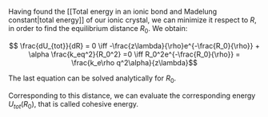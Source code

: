 
Having found the [[Total energy in an ionic bond and Madelung constant|total energy]] of our ionic crystal, we can minimize it respect to $R$, in order to find the equilibrium distance $R_0$.
We obtain:

$$ \frac{dU_{tot}}{dR} = 0  \iff -\frac{z\lambda}{\rho}e^{-\frac{R_0}{\rho}} + \alpha \frac{k_eq^2}{R_0^2} =0 \iff R_0^2e^{-\frac{R_0}{\rho}} = \frac{k_e\rho q^2\alpha}{z\lambda}$$

The last equation can be solved analytically for $R_0$.

Corresponding to this distance, we can evaluate the corresponding energy $U_{tot}(R_{0})$, that is called cohesive energy.
